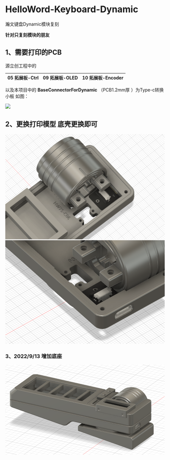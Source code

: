 # HelloWord-Keyboard-Dynamic
 瀚文键盘Dynamic模块复刻

****针对只复刻模块的朋友****

## 1、需要打印的PCB   

源立创工程中的   

| 05 拓展板-Ctrl | 09 拓展板-OLED | 10 拓展板-Encoder |
| -------------- | -------------- | ----------------- |

以及本项目中的 **BaseConnectorForDynamic**   （PCB1.2mm厚 ）为Type-c转换小板  如图：

![](Images/1.jpg)

## 2、更换打印模型  底壳更换即可

![](Images/2.png)![](Images/3.png)

### 3、2022/9/13  增加底座

![](Images/4.png)


